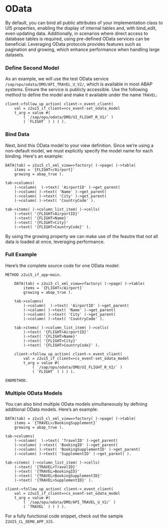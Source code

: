 # OData

By default, you can bind all public attributes of your implementation class to UI5 properties, enabling the display of internal tables and, with bind_edit, even updating data. Additionally, in scenarios where direct access to database tables is required, using pre-defined OData services can be beneficial. Leveraging OData protocols provides features such as pagination and growing, which enhance performance when handling large datasets.

### Define Second Model
As an example, we will use the test OData service `/sap/opu/odata/DMO/API_TRAVEL_U_V2/`, which is available in most ABAP systems. Ensure the service is publicly accessible. Use the following method to define the model and make it available under the name `TRAVEL`:
```abap
client->follow_up_action( client->_event_client(
    val = z2ui5_if_client=>cs_event-set_odata_model
    t_arg = value #(
        ( `/sap/opu/odata/DMO/UI_FLIGHT_R_V2/` )
        ( `FLIGHT` ) ) ) ).
```
### Bind Data
Next, bind this OData model to your view definition. Since we’re using a non-default model, we must explicitly specify the model name for each binding. Here's an example:
```abap
DATA(tab) = z2ui5_cl_xml_view=>factory( )->page( )->table(
    items = `{FLIGHT>/Airport}`
    growing = abap_true ).

tab->columns(
    )->column(  )->text( 'AirportID' )->get_parent(
    )->column( )->text( 'Name' )->get_parent(
    )->column( )->text( 'City' )->get_parent(
    )->column( )->text( 'CountryCode' ).
 
tab->items( )->column_list_item( )->cells(
    )->text( '{FLIGHT>AirportID}'
    )->text( '{FLIGHT>Name}'
    )->text( '{FLIGHT>City}'
    )->text( '{FLIGHT>CountryCode}' ).
```
By using the growing property we can make use of the feautre that not all data is loaded at once, leveraging performance.

### Full Example
Here’s the complete source code for one OData model:
```abap
METHOD z2ui5_if_app~main.
  
    DATA(tab) = z2ui5_cl_xml_view=>factory( )->page( )->table(
        items = `{FLIGHT>/Airport}`
        growing = abap_true ).

    tab->columns(
        )->column(  )->text( 'AirportID' )->get_parent(
        )->column( )->text( 'Name' )->get_parent(
        )->column( )->text( 'City' )->get_parent(
        )->column( )->text( 'CountryCode' ).
 
    tab->items( )->column_list_item( )->cells(
        )->text( '{FLIGHT>AirportID}'
        )->text( '{FLIGHT>Name}'
        )->text( '{FLIGHT>City}'
        )->text( '{FLIGHT>CountryCode}' ).
 
    client->follow_up_action( client->_event_client(
        val = z2ui5_if_client=>cs_event-set_odata_model
        t_arg = value #(
            ( `/sap/opu/odata/DMO/UI_FLIGHT_R_V2/` )
            ( `FLIGHT` ) ) ) ).
 
ENDMETHOD.
```

### Multiple OData Models
You can also bind multiple OData models simultaneously by defining additional OData models. Here’s an example:
```abap
DATA(tab) = z2ui5_cl_xml_view=>factory( )->page( )->table(
    items = `{TRAVEL>/BookingSupplement}`
    growing = abap_true ).

tab->columns(
    )->column(  )->text( 'TravelID' )->get_parent(
    )->column( )->text( 'BookingID' )->get_parent(
    )->column( )->text( 'BookingSupplementID' )->get_parent(
    )->column( )->text( 'SupplementID' )->get_parent( ).

tab->items( )->column_list_item( )->cells(
    )->text( '{TRAVEL>TravelID}'
    )->text( '{TRAVEL>BookingID}'
    )->text( '{TRAVEL>BookingSupplementID}'
    )->text( '{TRAVEL>SupplementID}' ).

client->follow_up_action( client->_event_client(
    val = z2ui5_if_client=>cs_event-set_odata_model
    t_arg = value #(
        ( `/sap/opu/odata/DMO/API_TRAVEL_U_V2/` )
        ( `TRAVEL` ) ) ) ).  
```
For a fully functional code snippet, check out the sample `Z2UI5_CL_DEMO_APP_315`.
